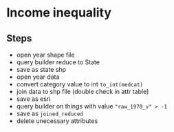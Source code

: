 # Income inequality

## Steps

* open year shape file
* query builder reduce to State
* save as state shp
* open year data
* convert category value to int `to_int(medcat)`
* join data to shp file (double check in attr table)
* save as esri
* query builder on things with value `"raw_1970_v" > -1`
* save as `joined_reduced`
* delete unecessary attributes